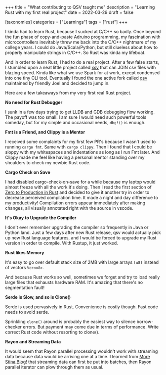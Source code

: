 +++
title = "What contributing to QSV taught me"
description = "Learning Rust with my first real project"
date = 2022-03-29
draft = false

[taxonomies]
categories = ["Learnings"]
tags = ["rust"]
+++

I kinda had to learn Rust, because I sucked at C/C++ so badly. Once beyond the fun phase of copy-and-paste Adruino programming, my fascination with microcontrollers inevitably threw me back into the C/C++ nightmare of my college years. I could do Java/Scala/Python, but still clueless about how to properly manipulate strings in C/C++. So Rust was kinda my lifeboat.

<!-- more -->

And in order to learn Rust, I had to do a real project. After a few false starts, I stumbled upon a neat little project called [xsv](https://github.com/BurntSushi/xsv) that can JOIN csv files with blazing speed. Kinda like what we use Spark for at work, except condensed into one tiny CLI tool. Eventually I found the one active fork called [qsv](https://github.com/jqnatividad/qsv) maintained by friendly Joel and decided to jump in.

Here are a few takeaways from my very first real Rust project.

__No need for Rust Debugger__

I sunk in a few days trying to get LLDB and GDB debugging flow working. The payoff was too small. I am sure I would need such powerful tools someday, but for my simple and occasional needs, `dbg!()` is enough.


__Fmt is a Friend, and Clippy is a Mentor__

I received some complaints for my first few PR's because I wasn't used to running `cargo fmt`. Same with `cargo clippy`. Then I found that I could be sloppy with my whitespaces and indentations as long as I run Fmt later. And Clippy made me feel like having a personal mentor standing over my shoulders to check my newbie Rust code.

__Cargo Check on Save__

I had disabled cargo-check-on-save for a while because my laptop would almost freeze with all the work it's doing. Then I read the first section of [Zero to Production in Rust](https://algoluca.gumroad.com/l/zero2prod) and decided to give it another try in order to decrease perceived compilation time. It made a night and day difference to my productivity! Compilation errors appear immediately after making changes, all visually annotated right with the source in vscode.

__It's Okay to Upgrade the Compiler__

I don't ever remember upgrading the compiler so frequently in Java or Python land. Just a few days after new Rust release, qsv would actually pick up new Rust language features, and I would be forced to upgrade my Rust version in order to compile. With Rustup, it just worked.


__Rust likes Memory__


It's easy to go over default stack size of 2MB with large arrays `[u8]` instead of vectors `Vec<u8>`.

And because Rust works so well, sometimes we forget and try to load really large files that exhausts hardware RAM. It's amazing that there's no segmentation fault!


__Serde is Slow, and so is Clone()__

Serde is used pervasively in Rust. Convenience is costly though. Fast code needs to avoid serde.

Sprinkling `clone()` around is probably the easiest way to silence borrow-checker errors. But payment may come due in terms of performance. Write correct Rust code without resorting to clone().


__Rayon and Streaming Data__


It would seem that Rayon parallel processing wouldn't work with streaming data because data would be arriving one at a time. I learned from [More Stina Blog!](https://morestina.net/blog/1432/parallel-stream-processing-with-rayon) that streaming data can first be put into batches, then Rayon parallel iterator can plow through them as usual.






